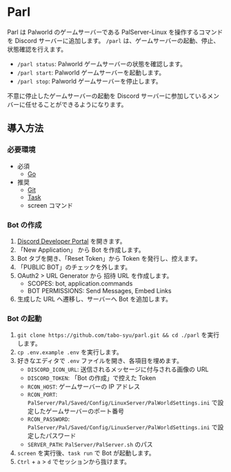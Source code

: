 # Parl

Parl は  Palworld のゲームサーバーである PalServer-Linux を操作するコマンドを Discord サーバーに追加します。
`/parl` は、ゲームサーバーの起動、停止、状態確認を行えます。

- `/parl status`: Palworld ゲームサーバーの状態を確認します。
- `/parl start`: Palworld ゲームサーバーを起動します。
- `/parl stop`: Palworld ゲームサーバーを停止します。

不意に停止したゲームサーバーの起動を Discord サーバーに参加しているメンバーに任せることができるようになります。

## 導入方法

### 必要環境

- 必須
  - [Go](https://go.dev/)
- 推奨
  - [Git](https://git-scm.com/)
  - [Task](https://taskfile.dev/ja-JP/)
  - screen コマンド

### Bot の作成

1. [Discord Developer Portal](https://discord.com/developers/applications) を開きます。
1. 「New Application」 から Bot を作成します。
1. Bot タブを開き、「Reset Token」から Token を発行し、控えます。
1. 「PUBLIC BOT」のチェックを外します。
1. OAuth2 > URL Generator から 招待 URL を作成します。
    - SCOPES: bot, application.commands
    - BOT PERMISSIONS: Send Messages, Embed Links
1. 生成した URL へ遷移し、サーバーへ Bot を追加します。

### Bot の起動

1. `git clone https://github.com/tabo-syu/parl.git && cd ./parl` を実行します。
1. `cp .env.example .env` を実行します。
1. 好きなエディタで `.env` ファイルを開き、各項目を埋めます。
    - `DISCORD_ICON_URL`: 送信されるメッセージに付与される画像の URL
    - `DISCORD_TOKEN`: 「Bot の作成」で控えた Token
    - `RCON_HOST`: ゲームサーバーの IP アドレス
    - `RCON_PORT`: `PalServer/Pal/Saved/Config/LinuxServer/PalWorldSettings.ini` で設定したゲームサーバーのポート番号
    - `RCON_PASSWORD`: `PalServer/Pal/Saved/Config/LinuxServer/PalWorldSettings.ini` で設定したパスワード 
    - `SERVER_PATH`: `PalServer/PalServer.sh` のパス
1. `screen` を実行後、`task run` で Bot が起動します。
1. `Ctrl` + `a` > `d` でセッションから抜けます。
